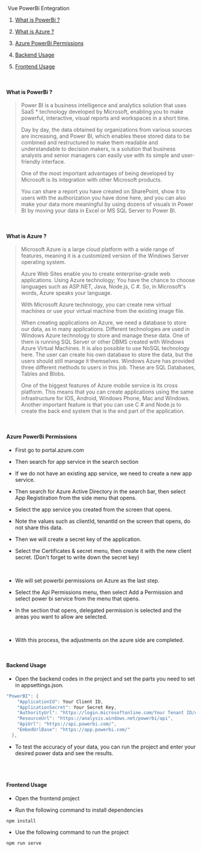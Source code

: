 
<img title="" src="./image/powerbilogo.png">
<img title="" src = "/powerbi-vue-integration/Desktop/vue-powerbi-integration-master/Desktop/Yeni klasör/PowerBi/image/>
<br><br>

## Vue PowerBi Entegration
<br>

<img title="" src="./image/powerbiresult.PNG">
<br>

1. [What is PowerBi ?](#what-is-power-bi-?)
  
2. [What is Azure ?](#what-is-azure-?)
  
3. [Azure PowerBi Permissions](#azure-powerbi-permissions)
  
4. [Backend Usage](#backend-usage)
  
5. [Frontend Usage](#frontend-usage)

<br>

#### What is PowerBi ?

> Power BI is a business intelligence and analytics solution that uses SaaS * technology developed by Microsoft, enabling you to make powerful, interactive, visual reports and workspaces in a short time.
> 
> Day by day, the data obtained by organizations from various sources are increasing, and Power BI, which enables these stored data to be combined and restructured to make them readable and understandable to decision makers, is a solution that business analysts and senior managers can easily use with its simple and user-friendly interface.
> 
> One of the most important advantages of being developed by Microsoft is its integration with other Microsoft products.
> 
> You can share a report you have created on SharePoint, show it to users with the authorization you have done here, and you can also make your data more meaningful by using dozens of visuals in Power BI by moving your data in Excel or MS SQL Server to Power BI.

<br>

#### What is Azure ?

> Microsoft Azure is a large cloud platform with a wide range of features, meaning it is a customized version of the Windows Server operating system.
> 
> Azure Web Sites enable you to create enterprise-grade web applications. Using Azure technology; You have the chance to choose languages ​​such as ASP.NET, Java, Node.js, C #. So, in Microsoft's words, Azure speaks your language.
> 
> With Microsoft Azure technology, you can create new virtual machines or use your virtual machine from the existing image file.
> 
> When creating applications on Azure, we need a database to store our data, as in many applications. Different technologies are used in Windows Azure technology to store and manage these data. One of them is running SQL Server or other DBMS created with Windows Azure Virtual Machines. It is also possible to use NoSQL technology here. The user can create his own database to store the data, but the users should still manage it themselves. Windows Azure has provided three different methods to users in this job. These are SQL Databases, Tables and Blobs.
> 
> One of the biggest features of Azure mobile service is its cross platform. This means that you can create applications using the same infrastructure for IOS, Android, Windows Phone, Mac and Windows. Another important feature is that you can use C # and Node.js to create the back end system that is the end part of the application.

<br>

#### Azure PowerBi Permissions

- First go to portal.azure.com
  
- Then search for app service in the search section
  
- If we do not have an existing app service, we need to create a new app service.
  
- Then search for Azure Active Directory in the search bar, then select App Registiration from the side menu that opens.
  
- Select the app service you created from the screen that opens.
  
- Note the values ​​such as clientId, tenantId on the screen that opens, do not share this data.
  

- Then we will create a secret key of the application.
  
- Select the Certificates & secret menu, then create it with the new client secret. (Don't forget to write down the secret key)
 
<br>
<img title="" src="./image/clientsecret.PNG">
<br>

- We will set powerbi permissions on Azure as the last step.
  
- Select the Api Permissions menu, then select Add a Permission and select power bi service from the menu that opens.
  
- In the section that opens, delegated permission is selected and the areas you want to allow are selected.

<br>
<img title="" src="./image/permissions.PNG">
<br>

- With this process, the adjustments on the azure side are completed.
  
<br>

#### Backend Usage

- Open the backend codes in the project and set the parts you need to set in appsettings.json.
  

```c#
"PowerBI": {
    "ApplicationId": Your Client ID,
    "ApplicationSecret": Your Secret Key,
    "AuthorityUrl": "https://login.microsoftonline.com/Your Tenant ID/oauth2/token",
    "ResourceUrl": "https://analysis.windows.net/powerbi/api",
    "ApiUrl": "https://api.powerbi.com/",
    "EmbedUrlBase": "https://app.powerbi.com/"
  },
```

- To test the accuracy of your data, you can run the project and enter your desired power data and see the results.
  
<br>
<img title="" src="./image/swagger.PNG">
<br>

<br>

#### Frontend Usage

- Open the frontend project
  
- Run the following command to install dependencies
  

```
npm install
```

- Use the following command to run the project
  

```vue
npm run serve
```
